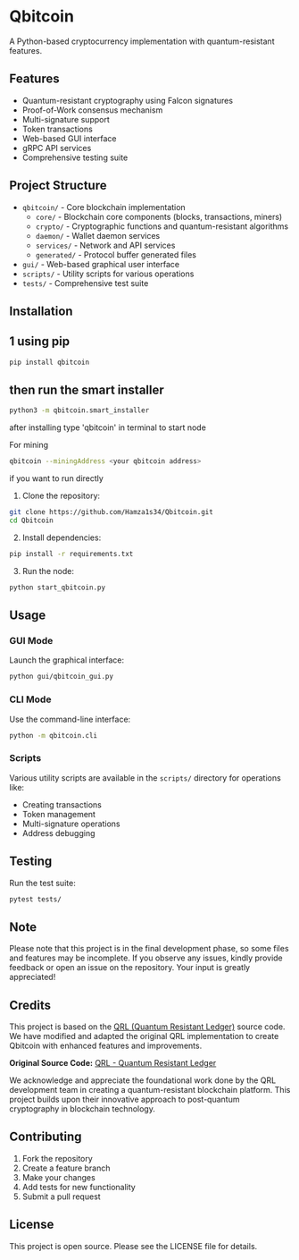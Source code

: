 # Qbitcoin

A Python-based cryptocurrency implementation with quantum-resistant features.

## Features

- Quantum-resistant cryptography using Falcon signatures
- Proof-of-Work consensus mechanism
- Multi-signature support
- Token transactions
- Web-based GUI interface
- gRPC API services
- Comprehensive testing suite

## Project Structure

- `qbitcoin/` - Core blockchain implementation
  - `core/` - Blockchain core components (blocks, transactions, miners)
  - `crypto/` - Cryptographic functions and quantum-resistant algorithms
  - `daemon/` - Wallet daemon services
  - `services/` - Network and API services
  - `generated/` - Protocol buffer generated files
- `gui/` - Web-based graphical user interface
- `scripts/` - Utility scripts for various operations
- `tests/` - Comprehensive test suite

## Installation

## 1 using pip 

```bash
pip install qbitcoin
```
## then  run the smart installer 
```bash
python3 -m qbitcoin.smart_installer 
```
after installing type 'qbitcoin' in terminal to start node 


For mining 
 ```bash
qbitcoin --miningAddress <your qbitcoin address>
```

if you want to run directly 

1. Clone the repository:
```bash
git clone https://github.com/Hamza1s34/Qbitcoin.git
cd Qbitcoin
```

2. Install dependencies:
```bash
pip install -r requirements.txt
```

3. Run the node:
```bash
python start_qbitcoin.py
```

## Usage

### GUI Mode
Launch the graphical interface:
```bash
python gui/qbitcoin_gui.py
```

### CLI Mode
Use the command-line interface:
```bash
python -m qbitcoin.cli
```

### Scripts
Various utility scripts are available in the `scripts/` directory for operations like:
- Creating transactions
- Token management
- Multi-signature operations
- Address debugging

## Testing

Run the test suite:
```bash
pytest tests/
```
## Note 
Please note that this project is in the final development phase, so some files and features may be incomplete. If you observe any issues, kindly provide feedback or open an issue on the repository. Your input is greatly appreciated!

## Credits

This project is based on the [QRL (Quantum Resistant Ledger)](https://github.com/theQRL/QRL) source code. We have modified and adapted the original QRL implementation to create Qbitcoin with enhanced features and improvements.

**Original Source Code:** [QRL - Quantum Resistant Ledger](https://github.com/theQRL/QRL.git)

We acknowledge and appreciate the foundational work done by the QRL development team in creating a quantum-resistant blockchain platform. This project builds upon their innovative approach to post-quantum cryptography in blockchain technology.

## Contributing

1. Fork the repository
2. Create a feature branch
3. Make your changes
4. Add tests for new functionality
5. Submit a pull request

## License

This project is open source. Please see the LICENSE file for details.
